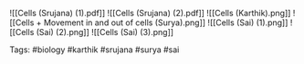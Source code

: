 ![[Cells (Srujana) (1).pdf]]
![[Cells (Srujana) (2).pdf]]
![[Cells (Karthik).png]]
![[Cells + Movement in and out of cells (Surya).png]]
![[Cells (Sai) (1).png]]
![[Cells (Sai) (2).png]]
![[Cells (Sai) (3).png]]

Tags: #biology #karthik #srujana #surya #sai 